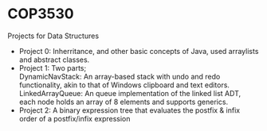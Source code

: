 # COP3530
Projects for Data Structures
+ Project 0: Inherritance, and other basic concepts of Java, used arraylists and abstract classes.
+ Project 1: Two parts; <br/>
     DynamicNavStack: An array-based stack with undo and redo functionality, akin to that of Windows clipboard and text editors. <br/>
    LinkedArrayQueue: An queue implementation of the linked list ADT, each node holds an array of 8 elements and supports generics.
+ Project 2: A binary expression tree that evaluates the postfix & infix order of a postfix/infix expression
